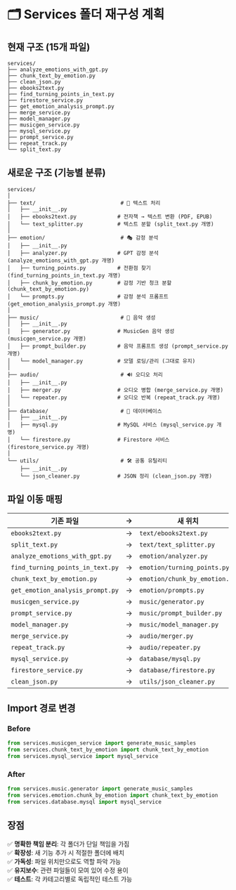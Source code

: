 # 🗂️ Services 폴더 재구성 계획

## 현재 구조 (15개 파일)
```
services/
├── analyze_emotions_with_gpt.py
├── chunk_text_by_emotion.py
├── clean_json.py
├── ebooks2text.py
├── find_turning_points_in_text.py
├── firestore_service.py
├── get_emotion_analysis_prompt.py
├── merge_service.py
├── model_manager.py
├── musicgen_service.py
├── mysql_service.py
├── prompt_service.py
├── repeat_track.py
└── split_text.py
```

## 새로운 구조 (기능별 분류)

```
services/
│
├── text/                           # 📄 텍스트 처리
│   ├── __init__.py
│   ├── ebooks2text.py             # 전자책 → 텍스트 변환 (PDF, EPUB)
│   └── text_splitter.py           # 텍스트 분할 (split_text.py 개명)
│
├── emotion/                        # 🎭 감정 분석
│   ├── __init__.py
│   ├── analyzer.py                # GPT 감정 분석 (analyze_emotions_with_gpt.py 개명)
│   ├── turning_points.py          # 전환점 찾기 (find_turning_points_in_text.py 개명)
│   ├── chunk_by_emotion.py        # 감정 기반 청크 분할 (chunk_text_by_emotion.py)
│   └── prompts.py                 # 감정 분석 프롬프트 (get_emotion_analysis_prompt.py 개명)
│
├── music/                          # 🎵 음악 생성
│   ├── __init__.py
│   ├── generator.py               # MusicGen 음악 생성 (musicgen_service.py 개명)
│   ├── prompt_builder.py          # 음악 프롬프트 생성 (prompt_service.py 개명)
│   └── model_manager.py           # 모델 로딩/관리 (그대로 유지)
│
├── audio/                          # 🔊 오디오 처리
│   ├── __init__.py
│   ├── merger.py                  # 오디오 병합 (merge_service.py 개명)
│   └── repeater.py                # 오디오 반복 (repeat_track.py 개명)
│
├── database/                       # 💾 데이터베이스
│   ├── __init__.py
│   ├── mysql.py                   # MySQL 서비스 (mysql_service.py 개명)
│   └── firestore.py               # Firestore 서비스 (firestore_service.py 개명)
│
└── utils/                          # 🛠️ 공통 유틸리티
    ├── __init__.py
    └── json_cleaner.py            # JSON 정리 (clean_json.py 개명)
```

## 파일 이동 매핑

| 기존 파일 | → | 새 위치 |
|-----------|---|---------|
| `ebooks2text.py` | → | `text/ebooks2text.py` |
| `split_text.py` | → | `text/text_splitter.py` |
| `analyze_emotions_with_gpt.py` | → | `emotion/analyzer.py` |
| `find_turning_points_in_text.py` | → | `emotion/turning_points.py` |
| `chunk_text_by_emotion.py` | → | `emotion/chunk_by_emotion.py` |
| `get_emotion_analysis_prompt.py` | → | `emotion/prompts.py` |
| `musicgen_service.py` | → | `music/generator.py` |
| `prompt_service.py` | → | `music/prompt_builder.py` |
| `model_manager.py` | → | `music/model_manager.py` |
| `merge_service.py` | → | `audio/merger.py` |
| `repeat_track.py` | → | `audio/repeater.py` |
| `mysql_service.py` | → | `database/mysql.py` |
| `firestore_service.py` | → | `database/firestore.py` |
| `clean_json.py` | → | `utils/json_cleaner.py` |

## Import 경로 변경

### Before
```python
from services.musicgen_service import generate_music_samples
from services.chunk_text_by_emotion import chunk_text_by_emotion
from services.mysql_service import mysql_service
```

### After
```python
from services.music.generator import generate_music_samples
from services.emotion.chunk_by_emotion import chunk_text_by_emotion
from services.database.mysql import mysql_service
```

## 장점

✅ **명확한 책임 분리**: 각 폴더가 단일 책임을 가짐  
✅ **확장성**: 새 기능 추가 시 적절한 폴더에 배치  
✅ **가독성**: 파일 위치만으로도 역할 파악 가능  
✅ **유지보수**: 관련 파일들이 모여 있어 수정 용이  
✅ **테스트**: 각 카테고리별로 독립적인 테스트 가능


